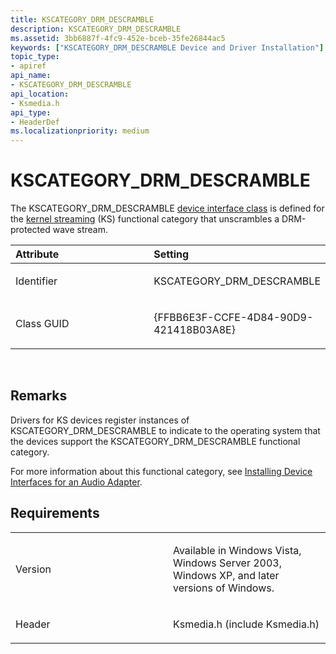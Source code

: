 ```yaml
---
title: KSCATEGORY_DRM_DESCRAMBLE
description: KSCATEGORY_DRM_DESCRAMBLE
ms.assetid: 3bb6887f-4fc9-452e-bceb-35fe26844ac5
keywords: ["KSCATEGORY_DRM_DESCRAMBLE Device and Driver Installation"]
topic_type:
- apiref
api_name:
- KSCATEGORY_DRM_DESCRAMBLE
api_location:
- Ksmedia.h
api_type:
- HeaderDef
ms.localizationpriority: medium
---
```


# KSCATEGORY_DRM_DESCRAMBLE


The KSCATEGORY_DRM_DESCRAMBLE [device interface class](https://msdn.microsoft.com/library/windows/hardware/ff541339) is defined for the [kernel streaming](https://msdn.microsoft.com/library/windows/hardware/ff568277) (KS) functional category that unscrambles a DRM-protected wave stream.

<table>
<colgroup>
<col width="50%" />
<col width="50%" />
</colgroup>
<thead>
<tr class="header">
<th align="left">Attribute</th>
<th align="left">Setting</th>
</tr>
</thead>
<tbody>
<tr class="odd">
<td align="left"><p>Identifier</p></td>
<td align="left"><p>KSCATEGORY_DRM_DESCRAMBLE</p></td>
</tr>
<tr class="even">
<td align="left"><p>Class GUID</p></td>
<td align="left"><p>{FFBB6E3F-CCFE-4D84-90D9-421418B03A8E}</p></td>
</tr>
</tbody>
</table>

 

Remarks
-------

Drivers for KS devices register instances of KSCATEGORY_DRM_DESCRAMBLE to indicate to the operating system that the devices support the KSCATEGORY_DRM_DESCRAMBLE functional category.

For more information about this functional category, see [Installing Device Interfaces for an Audio Adapter](https://msdn.microsoft.com/library/windows/hardware/ff536813).

Requirements
------------

<table>
<colgroup>
<col width="50%" />
<col width="50%" />
</colgroup>
<tbody>
<tr class="odd">
<td align="left"><p>Version</p></td>
<td align="left"><p>Available in Windows Vista, Windows Server 2003, Windows XP, and later versions of Windows.</p></td>
</tr>
<tr class="even">
<td align="left"><p>Header</p></td>
<td align="left">Ksmedia.h (include Ksmedia.h)</td>
</tr>
</tbody>
</table>

 

 





